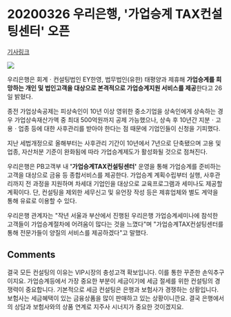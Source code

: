 # 20200326 우리은행, '가업승계 TAX컨설팅센터' 오픈

[기사링크](<https://news.naver.com/main/read.nhn?mode=LS2D&mid=shm&sid1=101&sid2=259&oid=014&aid=0004397140>)



![](https://imgnews.pstatic.net/image/014/2020/03/26/0004397140_001_20200326155704692.jpg?type=w647)



  우리은행은 회계ㆍ컨설팅법인 EY한영, 법무법인(유한) 태평양과 제휴해 **가업승계를 희망하는 개인 및 법인고객을 대상으로 본격적으로 가업승계지원 서비스를 제공**한다고 26일 밝혔다.



종전 가업상속공제는 피상속인이 10년 이상 영위한 중소기업을 상속인에게 상속하는 경우 가업상속재산가액 중 최대 500억원까지 공제 가능했으나, 상속 후 10년간 지분ㆍ고용ㆍ업종 등에 대한 사후관리를 받아야 한다는 점 때문에 기업인들이 신청을 기피했다.



지난 세법개정으로 올해부터는 사후관리 기간이 10년에서 7년으로 단축됐으며 고용 및 업종, 자산처분 기준이 완화됨에 따라 가업승계제도가 활성화될 것으로 점쳐진다.



우리은행은 PB고객부 내 **'가업승계TAX컨설팅센터'** 운영을 통해 가업승계를 준비하는 고객을 대상으로 금융 등 종합서비스를 제공한다. 가업승계 계획수립부터 실행, 사후관리까지 전 과정을 지원하며 차세대 기업인을 대상으로 교육프로그램과 세미나도 제공할 계획이다. 단, 컨설팅을 제외한 세무신고 및 유언장 작성 등은 제휴업체와 별도 계약을 통해 유료로 이용할 수 있다.



우리은행 관계자는 "작년 서울과 부산에서 진행된 우리은행 가업승계세미나에 참석한 고객들이 가업승계절차에 어려움이 많다는 것을 느꼈다"며 "가업승계TAX컨설팅센터를 통해 전문가들이 양질의 서비스를 제공하겠다"고 말했다.  



## Comments

결국 모든 컨설팅의 이유는 VIP시장의 충성고객 확보입니다. 이를 통한 꾸준한 손익추구이지요. 가업승계등에서 가장 중요한 부분이 세금이기에 세금 절세를 위한 컨설팅의 경쟁력이 중요합니다.
기본적으로 세금 컨설팅은 은행과 보험사가 경쟁하는 상황입니다. 보험사는 세금혜택이 있는 금융상품을 많이 판매하고 있는 상황이니깐요.
결국 은행에서의 상담과 보험사와의 상품 연계로 지주사 시너지가 중요한 것이겠지요.